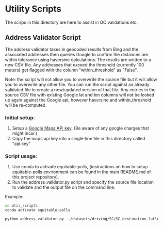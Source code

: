 # Utility Scripts

The scrips in this directory are here to assist in QC validations etc.


## Address Validator Script

The address validator takes in geocoded results from Bing and the associated addresses then queries Google to confirm the distances are within tolerance using haversine calculations. The results are written to a new CSV file.  Any addresses that exceed the threshold (currently 100 meters) get flagged with the column "within_threshold" as "False".

Note: the script will not allow you to overwrite the source file but it will allow you to overwrite any other file.  You can run the script against an already validated file to create a new/updated version of that file.  Any entries in the source CSV file with existing Google lat and lon columns will not be looked up again against the Google api, however haversine and within_threshold will be re-computed.

### Initial setup:
1. Setup a [Google Maps API key](https://developers.google.com/maps/documentation/javascript/get-api-key). (Be aware of any google charges that might incur.)
1. Copy the maps api key into a single-line file in this directory called "api.key"


### Script usage:
1. Use conda to activate equitable-polls, (instructions on how to setup equitable-polls environment can be found in the main README.md of this project repository).
2. Run the address_validator.py script and specify the source file location to validate and the output file on the command line.

Example:

```sh
cd util_scripts
conda activate equitable-polls

python address_validator.py ../datasets/driving/SC/SC_destination_latlon_from_bing.csv ../datasets/driving/SC/SC_destination_latlon_from_bing_validated.csv
```
